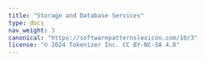 ```yaml
---
title: "Storage and Database Services"
type: docs
nav_weight: 3
canonical: "https://softwarepatternslexicon.com/18/3"
license: "© 2024 Tokenizer Inc. CC BY-NC-SA 4.0"
---
```

